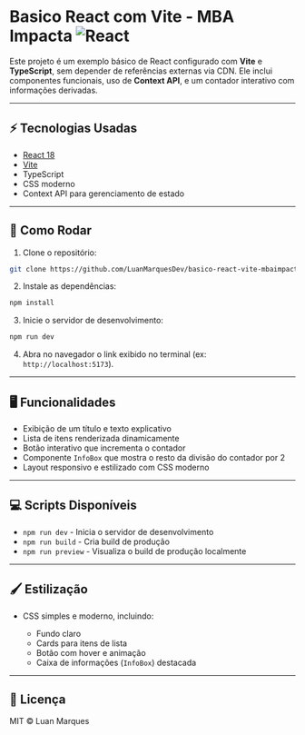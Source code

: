 # Basico React com Vite - MBA Impacta ![React](https://img.shields.io/badge/React-18.2.0-blue?logo=react&logoColor=white)

Este projeto é um exemplo básico de React configurado com **Vite** e **TypeScript**, sem depender de referências externas via CDN. Ele inclui componentes funcionais, uso de **Context API**, e um contador interativo com informações derivadas.

---

## ⚡ Tecnologias Usadas

- [React 18](https://reactjs.org/)
- [Vite](https://vitejs.dev/)
- TypeScript
- CSS moderno
- Context API para gerenciamento de estado

---

## 🚀 Como Rodar

1. Clone o repositório:

```bash
git clone https://github.com/LuanMarquesDev/basico-react-vite-mbaimpacta.git
```

2. Instale as dependências:

```bash
npm install
```

3. Inicie o servidor de desenvolvimento:

```bash
npm run dev
```

4. Abra no navegador o link exibido no terminal (ex: `http://localhost:5173`).

---

## 🖥 Funcionalidades

- Exibição de um título e texto explicativo
- Lista de itens renderizada dinamicamente
- Botão interativo que incrementa o contador
- Componente `InfoBox` que mostra o resto da divisão do contador por 2
- Layout responsivo e estilizado com CSS moderno

---

## 💻 Scripts Disponíveis

- `npm run dev` - Inicia o servidor de desenvolvimento
- `npm run build` - Cria build de produção
- `npm run preview` - Visualiza o build de produção localmente

---

## 🖌 Estilização

- CSS simples e moderno, incluindo:

  - Fundo claro
  - Cards para itens de lista
  - Botão com hover e animação
  - Caixa de informações (`InfoBox`) destacada

---

## 📄 Licença

MIT © Luan Marques
